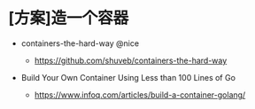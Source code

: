 # [方案]造一个容器

- containers-the-hard-way @nice
  - https://github.com/shuveb/containers-the-hard-way

- Build Your Own Container Using Less than 100 Lines of Go
  - https://www.infoq.com/articles/build-a-container-golang/